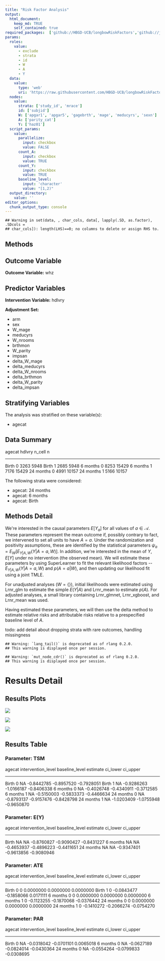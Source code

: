 ```yaml
---
title: "Risk Factor Analysis"
output: 
  html_document:
    keep_md: TRUE
    self_contained: true
required_packages:  ['github://HBGD-UCB/longbowRiskFactors','github://jeremyrcoyle/skimr@vector_types', 'github://tlverse/delayed']
params:
  roles:
    value:
      - exclude
      - strata
      - id
      - W
      - A
      - Y
  data: 
    value: 
      type: 'web'
      uri: 'https://raw.githubusercontent.com/HBGD-UCB/longbowRiskFactors/master/inst/sample_data/birthwt_data.rdata'
  nodes:
    value:
      strata: ['study_id', 'mrace']
      id: ['subjid']
      W: ['apgar1', 'apgar5', 'gagebrth', 'mage', 'meducyrs', 'sexn']
      A: ['parity_cat']
      Y: ['haz01']
  script_params:
    value:
      parallelize:
        input: checkbox
        value: FALSE
      count_A:
        input: checkbox
        value: TRUE
      count_Y:
        input: checkbox
        value: TRUE        
      baseline_level:
        input: 'character'
        value: "[1,2)"
  output_directory:
    value: ''
editor_options: 
  chunk_output_type: console
---
```







```
## Warning in set(data, , char_cols, data[, lapply(.SD, as.factor), .SDcols =
## char_cols]): length(LHS)==0; no columns to delete or assign RHS to.
```

## Methods
## Outcome Variable

**Outcome Variable:** whz

## Predictor Variables

**Intervention Variable:** hdlvry

**Adjustment Set:**

* arm
* sex
* W_mage
* meducyrs
* W_nrooms
* brthmon
* W_parity
* impsan
* delta_W_mage
* delta_meducyrs
* delta_W_nrooms
* delta_brthmon
* delta_W_parity
* delta_impsan

## Stratifying Variables

The analysis was stratified on these variable(s):

* agecat

## Data Summary

agecat      hdlvry    n_cell       n
----------  -------  -------  ------
Birth       0           3263    5948
Birth       1           2685    5948
6 months    0           8253   15429
6 months    1           7176   15429
24 months   0           4991   10157
24 months   1           5166   10157


The following strata were considered:

* agecat: 24 months
* agecat: 6 months
* agecat: Birth



## Methods Detail

We're interested in the causal parameters $E[Y_a]$ for all values of $a \in \mathcal{A}$. These parameters represent the mean outcome if, possibly contrary to fact, we intervened to set all units to have $A=a$. Under the randomization and positivity assumptions, these are identified by the statistical parameters $\psi_a=E_W[E_{Y|A,W}(Y|A=a,W)]$.  In addition, we're interested in the mean of $Y$, $E[Y]$ under no intervention (the observed mean). We will estimate these parameters by using SuperLearner to fit the relevant likelihood factors -- $E_{Y|A,W}(Y|A=a,W)$ and $p(A=a|W)$, and then updating our likelihood fit using a joint TMLE.

For unadjusted analyses ($W=\{\}$), initial likelihoods were estimated using Lrnr_glm to estimate the simple $E(Y|A)$ and Lrnr_mean to estimate $p(A)$. For adjusted analyses, a small library containing Lrnr_glmnet, Lrnr_xgboost, and Lrnr_mean was used.

Having estimated these parameters, we will then use the delta method to estimate relative risks and attributable risks relative to a prespecified baseline level of $A$.

todo: add detail about dropping strata with rare outcomes, handling missingness



```
## Warning: `lang_tail()` is deprecated as of rlang 0.2.0.
## This warning is displayed once per session.
```

```
## Warning: `mut_node_cdr()` is deprecated as of rlang 0.2.0.
## This warning is displayed once per session.
```




# Results Detail

## Results Plots
![](/tmp/06daec43-4179-4a34-ae82-9431c868a1b1/1ccef712-e682-482d-a4bd-cb31e478471b/REPORT_files/figure-html/plot_tsm-1.png)<!-- -->



![](/tmp/06daec43-4179-4a34-ae82-9431c868a1b1/1ccef712-e682-482d-a4bd-cb31e478471b/REPORT_files/figure-html/plot_ate-1.png)<!-- -->



![](/tmp/06daec43-4179-4a34-ae82-9431c868a1b1/1ccef712-e682-482d-a4bd-cb31e478471b/REPORT_files/figure-html/plot_par-1.png)<!-- -->

## Results Table

### Parameter: TSM


agecat      intervention_level   baseline_level      estimate     ci_lower     ci_upper
----------  -------------------  ---------------  -----------  -----------  -----------
Birth       0                    NA                -0.8442785   -0.8957520   -0.7928051
Birth       1                    NA                -0.9286263   -1.0166187   -0.8406338
6 months    0                    NA                -0.4026748   -0.4340911   -0.3712585
6 months    1                    NA                -0.5150003   -0.5833373   -0.4466634
24 months   0                    NA                -0.8793137   -0.9157476   -0.8428798
24 months   1                    NA                -1.0203409   -1.0755948   -0.9650870


### Parameter: E(Y)


agecat      intervention_level   baseline_level      estimate     ci_lower     ci_upper
----------  -------------------  ---------------  -----------  -----------  -----------
Birth       NA                   NA                -0.8760827   -0.9090427   -0.8431227
6 months    NA                   NA                -0.4653937   -0.4896223   -0.4411651
24 months   NA                   NA                -0.9347401   -0.9613856   -0.9080946


### Parameter: ATE


agecat      intervention_level   baseline_level      estimate     ci_lower     ci_upper
----------  -------------------  ---------------  -----------  -----------  -----------
Birth       0                    0                  0.0000000    0.0000000    0.0000000
Birth       1                    0                 -0.0843477   -0.1858066    0.0171111
6 months    0                    0                  0.0000000    0.0000000    0.0000000
6 months    1                    0                 -0.1123255   -0.1870068   -0.0376442
24 months   0                    0                  0.0000000    0.0000000    0.0000000
24 months   1                    0                 -0.1410272   -0.2066274   -0.0754270


### Parameter: PAR


agecat      intervention_level   baseline_level      estimate     ci_lower     ci_upper
----------  -------------------  ---------------  -----------  -----------  -----------
Birth       0                    NA                -0.0318042   -0.0701101    0.0065018
6 months    0                    NA                -0.0627189   -0.0824014   -0.0430364
24 months   0                    NA                -0.0554264   -0.0799833   -0.0308695
